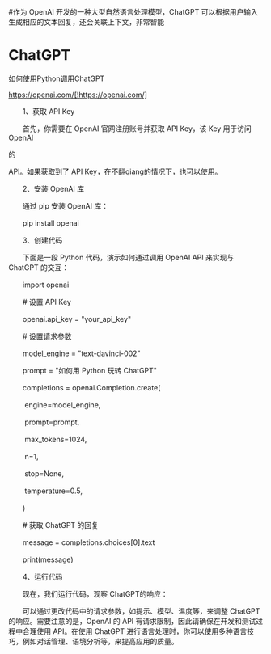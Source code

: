 #作为 OpenAI 开发的一种大型自然语言处理模型，ChatGPT 可以根据用户输入生成相应的文本回复，还会关联上下文，非常智能

# ChatGPT
如何使用Python调用ChatGPT

  https://openai.com/[!https://openai.com/]

　　1、获取 API Key

　　首先，你需要在 OpenAI 官网注册账号并获取 API Key，该 Key 用于访问 OpenAI

的

API。如果获取到了 API Key，在不翻qiang的情况下，也可以使用。

　　2、安装 OpenAI 库

　　通过 pip 安装 OpenAI 库：

　　pip install openai

　　3、创建代码

　　下面是一段 Python 代码，演示如何通过调用 OpenAI API 来实现与 ChatGPT 的交互：

　　import openai

　　# 设置 API Key

　　openai.api_key = "your_api_key"

　　# 设置请求参数

　　model_engine = "text-davinci-002"

　　prompt = "如何用 Python 玩转 ChatGPT"

　　completions = openai.Completion.create(

　　 engine=model_engine,

　　 prompt=prompt,

　　 max_tokens=1024,

　　 n=1,

　　 stop=None,

　　 temperature=0.5,

　　)

　　# 获取 ChatGPT 的回复

　　message = completions.choices[0].text

　　print(message)

　　4、运行代码

　　现在，我们运行代码，观察 ChatGPT的响应：

　　可以通过更改代码中的请求参数，如提示、模型、温度等，来调整 ChatGPT 的响应。需要注意的是，OpenAI 的 API 有请求限制，因此请确保在开发和测试过程中合理使用 API。在使用 ChatGPT 进行语言处理时，你可以使用多种语言技巧，例如对话管理、语境分析等，来提高应用的质量。

